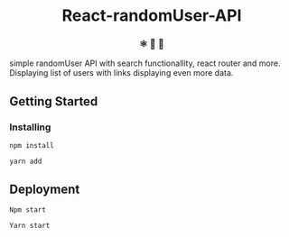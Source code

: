 
<h1 align="center">
  React-randomUser-API
</h1>

<h3 align="center">
  ⚛️ 📄 🚀
</h3>

simple randomUser API with search functionallity, react router and more. Displaying list of users with links displaying even more data.


## Getting Started

### Installing

```
npm install
```
```
yarn add
```

## Deployment

```
Npm start
```
```
Yarn start
```
